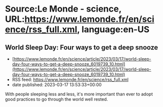 # Source:Le Monde - science, URL:https://www.lemonde.fr/en/science/rss_full.xml, language:en-US

## World Sleep Day: Four ways to get a deep snooze
 - [https://www.lemonde.fr/en/science/article/2023/03/17/world-sleep-day-four-ways-to-get-a-deep-snooze_6019739_10.html](https://www.lemonde.fr/en/science/article/2023/03/17/world-sleep-day-four-ways-to-get-a-deep-snooze_6019739_10.html)
 - RSS feed: https://www.lemonde.fr/en/science/rss_full.xml
 - date published: 2023-03-17 13:53:33+00:00

With people sleeping less and less, it's more important than ever to adopt good practices to go through the world well rested.

